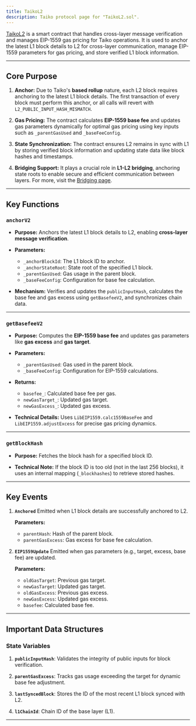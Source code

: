 ```yaml
---
title: TaikoL2
description: Taiko protocol page for "TaikoL2.sol".
---
```


[TaikoL2](https://github.com/taikoxyz/taiko-mono/blob/main/packages/protocol/contracts/layer2/based/TaikoL2.sol) is a smart contract that handles cross-layer message verification and manages EIP-1559 gas pricing for Taiko operations. It is used to anchor the latest L1 block details to L2 for cross-layer communication, manage EIP-1559 parameters for gas pricing, and store verified L1 block information.

---

## Core Purpose

1. **Anchor:**
   Due to Taiko's **based rollup** nature, each L2 block requires anchoring to the latest L1 block details. The first transaction of every block must perform this anchor, or all calls will revert with `L2_PUBLIC_INPUT_HASH_MISMATCH`.

2. **Gas Pricing:**
   The contract calculates **EIP-1559 base fee** and updates gas parameters dynamically for optimal gas pricing using key inputs such as `_parentGasUsed` and `_baseFeeConfig`.

3. **State Synchronization:**
   The contract ensures L2 remains in sync with L1 by storing verified block information and updating state data like block hashes and timestamps.

4. **Bridging Support:**
   It plays a crucial role in **L1-L2 bridging**, anchoring state roots to enable secure and efficient communication between layers. For more, visit the [Bridging page](/taiko-protocol/bridging).

---

## Key Functions

### `anchorV2`

- **Purpose:**
  Anchors the latest L1 block details to L2, enabling **cross-layer message verification**.

- **Parameters:**

  - `_anchorBlockId`: The L1 block ID to anchor.
  - `_anchorStateRoot`: State root of the specified L1 block.
  - `_parentGasUsed`: Gas usage in the parent block.
  - `_baseFeeConfig`: Configuration for base fee calculation.

- **Mechanism:**
  Verifies and updates the `publicInputHash`, calculates the base fee and gas excess using `getBasefeeV2`, and synchronizes chain data.

---

### `getBasefeeV2`

- **Purpose:**
  Computes the **EIP-1559 base fee** and updates gas parameters like **gas excess** and **gas target**.

- **Parameters:**

  - `_parentGasUsed`: Gas used in the parent block.
  - `_baseFeeConfig`: Configuration for EIP-1559 calculations.

- **Returns:**

  - `basefee_`: Calculated base fee per gas.
  - `newGasTarget_`: Updated gas target.
  - `newGasExcess_`: Updated gas excess.

- **Technical Details:**
  Uses `LibEIP1559.calc1559BaseFee` and `LibEIP1559.adjustExcess` for precise gas pricing dynamics.

---

### `getBlockHash`

- **Purpose:**
  Fetches the block hash for a specified block ID.

- **Technical Note:**
  If the block ID is too old (not in the last 256 blocks), it uses an internal mapping (`_blockhashes`) to retrieve stored hashes.

---

## Key Events

1. **`Anchored`**
   Emitted when L1 block details are successfully anchored to L2.

   **Parameters:**

   - `parentHash`: Hash of the parent block.
   - `parentGasExcess`: Gas excess for base fee calculation.

2. **`EIP1559Update`**
   Emitted when gas parameters (e.g., target, excess, base fee) are updated.

   **Parameters:**

   - `oldGasTarget`: Previous gas target.
   - `newGasTarget`: Updated gas target.
   - `oldGasExcess`: Previous gas excess.
   - `newGasExcess`: Updated gas excess.
   - `basefee`: Calculated base fee.

---

## Important Data Structures

### State Variables

1. **`publicInputHash`**:
   Validates the integrity of public inputs for block verification.

2. **`parentGasExcess`**:
   Tracks gas usage exceeding the target for dynamic base fee adjustment.

3. **`lastSyncedBlock`**:
   Stores the ID of the most recent L1 block synced with L2.

4. **`l1ChainId`**:
   Chain ID of the base layer (L1).

---

